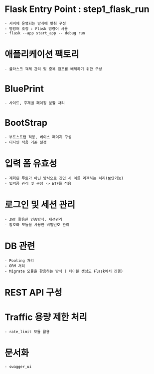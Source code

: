 # Flask Entry Point : step1_flask_run
    - 서버에 운영되는 방식에 맞춰 구성
    - 명령어 조정 : Flask 명령어 사용
    - flask --app start_app -- debug run

# 애플리케이션 팩토리
    - 플라스크 객체 관리 및 중복 참조를 배제하기 위한 구성

# BluePrint
    - 사이트, 주제별 페이징 분할 처리

# BootStrap
    - 부트스트랩 적용, 베이스 페이지 구성
    - 디자인 적용 기준 설정

# 입력 폼 유효성
    - 계획된 루트가 아닌 방식으로 진입 시 이를 리젝하는 처리(보안기능)
    - 입력폼 관리 및 구성 -> WTF를 적용 

# 로그인 및 세션 관리
    - JWT 활용한 인증방식, 세션관리
    - 암호화 모듈을 사용한 비밀번호 관리

# DB 관련
    - Pooling 처리 
    - ORM 처리
    - Migrate 모듈을 활용하는 방식 ( 테이블 생성도 Flask에서 진행)

# REST API 구성

# Traffic 용량 제한 처리
    - rate_limit 모듈 활용

# 문서화
    - swagger_ui

